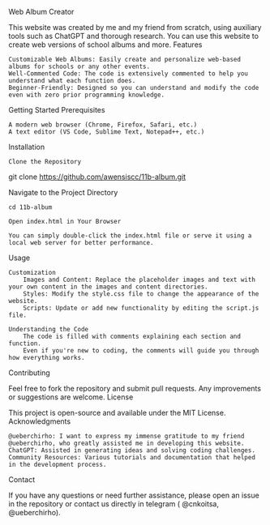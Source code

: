 Web Album Creator

This website was created by me and my friend from scratch, using auxiliary tools such as ChatGPT and thorough research. You can use this website to create web versions of school albums and more.
Features

    Customizable Web Albums: Easily create and personalize web-based albums for schools or any other events.
    Well-Commented Code: The code is extensively commented to help you understand what each function does.
    Beginner-Friendly: Designed so you can understand and modify the code even with zero prior programming knowledge.

Getting Started
Prerequisites

    A modern web browser (Chrome, Firefox, Safari, etc.)
    A text editor (VS Code, Sublime Text, Notepad++, etc.)

Installation

    Clone the Repository

git clone https://github.com/awensiscc/11b-album.git

Navigate to the Project Directory

    cd 11b-album

    Open index.html in Your Browser

    You can simply double-click the index.html file or serve it using a local web server for better performance.

Usage

    Customization
        Images and Content: Replace the placeholder images and text with your own content in the images and content directories.
        Styles: Modify the style.css file to change the appearance of the website.
        Scripts: Update or add new functionality by editing the script.js file.

    Understanding the Code
        The code is filled with comments explaining each section and function.
        Even if you're new to coding, the comments will guide you through how everything works.

Contributing

Feel free to fork the repository and submit pull requests. Any improvements or suggestions are welcome.
License

This project is open-source and available under the MIT License.
Acknowledgments

    @ueberchirho: I want to express my immense gratitude to my friend @ueberchirho, who greatly assisted me in developing this website.
    ChatGPT: Assisted in generating ideas and solving coding challenges.
    Community Resources: Various tutorials and documentation that helped in the development process.

Contact

If you have any questions or need further assistance, please open an issue in the repository or contact us directly in telegram ( @cnkoitsa, @ueberchirho).

